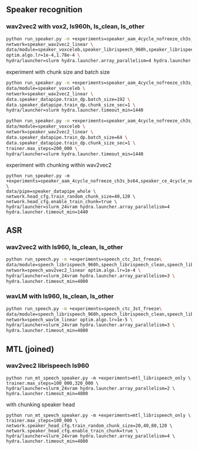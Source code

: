 ## Speaker recognition

### wav2vec2 with vox2, ls960h, ls_clean, ls_other

```bash
python run_speaker.py -m +experiments=speaker_aam_4cycle_nofreeze_ch3s_bs64 \
network=speaker_wav2vec2_linear \
data/module=speaker_voxceleb,speaker_librispeech_960h,speaker_librispeech_clean,speaker_librispeech_other \
optim.algo.lr=1e-4,1.78e-4 \
hydra/launcher=slurm hydra.launcher.array_parallelism=4 hydra.launcher.timeout_min=1440
```

experiment with chunk size and batch size

```bash
python run_speaker.py -m +experiments=speaker_aam_4cycle_nofreeze_ch3s_bs64 \
data/module=speaker_voxceleb \
network=speaker_wav2vec2_linear \
data.speaker_datapipe.train_dp.batch_size=192 \
data.speaker_datapipe.train_dp.chunk_size_sec=1 \
hydra/launcher=slurm hydra.launcher.timeout_min=1440
```

```bash
python run_speaker.py -m +experiments=speaker_aam_4cycle_nofreeze_ch3s_bs64 \
data/module=speaker_voxceleb \
network=speaker_wav2vec2_linear \
data.speaker_datapipe.train_dp.batch_size=64 \
data.speaker_datapipe.train_dp.chunk_size_sec=1 \
trainer.max_steps=200_000 \
hydra/launcher=slurm hydra.launcher.timeout_min=1440
```

experiment with chunking within wav2vec2

```
python run_speaker.py -m +experiments=speaker_aam_4cycle_nofreeze_ch3s_bs64,speaker_ce_4cycle_nofreeze_ch3s_bs64 \
data/pipe=speaker_datapipe_whole \
network.head_cfg.train_random_chunk_size=40,120 \
network.head_cfg.enable_train_chunk=true \
hydra/launcher=slurm_24vram hydra.launcher.array_parallelism=4 hydra.launcher.timeout_min=1440
```

## ASR

### wav2vec2 with ls960, ls_clean, ls_other

```bash
python run_speech.py -m +experiments=speech_ctc_3st_freeze\
data/module=speech_librispeech_960h,speech_librispeech_clean,speech_librispeech_other \
network=speech_wav2vec2_linear optim.algo.lr=1e-4 \
hydra/launcher=slurm_24vram hydra.launcher.array_parallelism=3 \
hydra.launcher.timeout_min=4800
```
### wavLM with ls960, ls_clean, ls_other

```bash
python run_speech.py -m +experiments=speech_ctc_3st_freeze\
data/module=speech_librispeech_960h,speech_librispeech_clean,speech_librispeech_other \
network=speech_wavlm_linear optim.algo.lr=1e-5 \
hydra/launcher=slurm_24vram hydra.launcher.array_parallelism=3 \
hydra.launcher.timeout_min=4800
```

## MTL (joined)

### wav2vec2 librispeech ls960

```
python run_mt_speech_speaker.py -m +experiments=mtl_librispeech_only \
trainer.max_steps=100_000,320_000 \
hydra/launcher=slurm_24vram hydra.launcher.array_parallelism=2 \
hydra.launcher.timeout_min=4800
```

with chunking speaker head

```
python run_mt_speech_speaker.py -m +experiments=mtl_librispeech_only \
trainer.max_steps=100_000 \
network.speaker_head_cfg.train_random_chunk_size=20,40,80,120 \
network.speaker_head_cfg.enable_train_chunk=true \
hydra/launcher=slurm_24vram hydra.launcher.array_parallelism=4 \
hydra.launcher.timeout_min=4800
```


